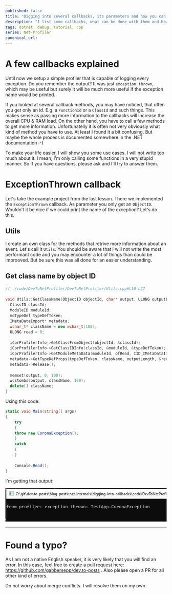 ```yaml
---
published: false
title: "Digging into several callbacks, its parameters and how you can obtain more information about an event."
description: "I list some callbacks, what can be done with them and how you can obtain more information about an event."
tags: dotnet, debug, tutorial, cpp
series: Net-Profiler
canonical_url:
---
```


# A few callbacks explained
Until now we setup a simple profiler that is capable of logging every exception. Do you remember the output? It was just `exception thrown`, which may be useful but surely it will be much more useful if the exception name would be printed.

If you looked at several callback methods, you may have noticed, that often you get only an id. E.g. a `FunctionId` or a `ClassId` and such things. This makes sense as passing more information to the callbacks will increase the overall CPU & RAM load. On the other hand, you have to call a few methods to get more information. Unfortunatelly it is often not very obviously what kind of method you have to use. At least I found it a bit confusing. But maybe the whole process is documented somewhere in the .NET documentation :-)

To make your life easier, I will show you some use cases. I will not write too much about it. I mean, I'm only calling some functions in a very stupid manner. So if you have questions, please ask and I'll try to answer them.

# ExceptionThrown callback
Let's take the example project from the last lesson. There we implemented the `ExceptionThrown` callback. As parameter you only get an `ObjectID`. Wouldn't it be nice if we could print the name of the exception? Let's do this.

## Utils
I create an own class for the methods that retrive more information about an event. Let's call it `Utils`. You should be aware that I will not write the most performant code and you may encounter a lot of things than could be improoved. But be sure this was all done for an easier understanding.

## Get class name by object ID

```cpp
// ./code/DevToNetProfiler/DevToNetProfiler/Utils.cpp#L10-L27

void Utils::GetClassName(ObjectID objectId, char* output, ULONG outputLength) {
  ClassID classId;
  ModuleID moduleId;
  mdTypeDef typeDefToken;
  IMetaDataImport* metadata;
  wchar_t* className = new wchar_t[100];
  ULONG read = 0;

  iCorProfilerInfo->GetClassFromObject(objectId, &classId);
  iCorProfilerInfo->GetClassIDInfo(classId, &moduleId, &typeDefToken);
  iCorProfilerInfo->GetModuleMetaData(moduleId, ofRead, IID_IMetaDataImport, (IUnknown**)&metadata);
  metadata->GetTypeDefProps(typeDefToken, className, outputLength, &read, NULL, NULL);
  metadata->Release();

  memset(output, 0, 100);
  wcstombs(output, className, 100);
  delete[] className;
}
```

Using this code:

```cs
static void Main(string[] args)
{
    try
    {
    throw new CoronaException();
    }
    catch
    {
    }

    Console.Read();
}
```

I'm getting that output:

![](./assets/exception-name.jpg)




----

# Found a typo?
As I am not a native English speaker, it is very likely that you will find an error. In this case, feel free to create a pull request here: https://github.com/gabbersepp/dev.to-posts . Also please open a PR for all other kind of errors.

Do not worry about merge conflicts. I will resolve them on my own. 
